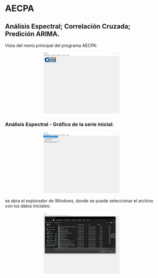 # AECPA 
## Análisis Espectral; Correlación Cruzada; Predición ARIMA.

Vista del menú principal del programa AECPA:
<p align="center">
  <img src="data/01.png" width="50%" height="50%"></img>
</p>

### Análisis Espectral - Gráfico de la serie inicial:

<p align="center">
  <img src="data/02.png" width="50%" height="50%"></img>
</p>

se abra el explorador de Windows, donde se puede seleccionar el archivo con los datos iniciales:
<p align="center">
  <img src="data/03.png" width="50%" height="50%"></img>
</p>
